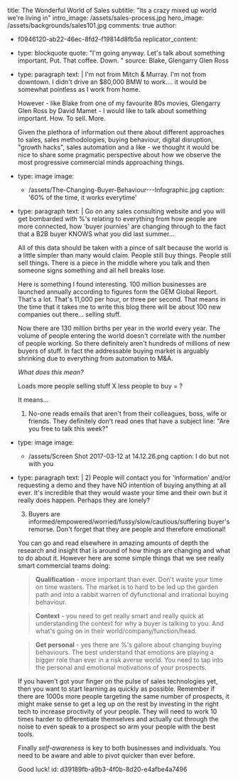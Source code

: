 title: The Wonderful World of Sales
subtitle: "Its a crazy mixed up world we're living in"
intro_image: /assets/sales-process.jpg
hero_image: /assets/backgrounds/sales101.jpg
comments: true
author:
  - f0946120-ab22-46ec-8fd2-f19814d8fb5a
replicator_content:
  - 
    type: blockquote
    quote: "I'm going anyway. Let's talk about something important. Put. That coffee. Down. "
    source: Blake, Glengarry Glen Ross
  - 
    type: paragraph
    text: |
      I'm not from Mitch & Murray. I'm not from downtown. I didn't drive an $80,000 BMW to work.... it would be somewhat pointless as I work from home.
      
      However - like Blake from one of my favourite 80s movies, Glengarry Glen Ross by David Mamet - I would like to talk about something important. How. To sell. More.
      
      Given the plethora of information out there about different approaches to sales, sales methodologies, buying behaviour, digital disruption, "growth hacks", sales automation and a like - we thought it would be nice to share some pragmatic perspective about how we observe the most progressive commercial minds approaching things.
  - 
    type: image
    image:
      - /assets/The-Changing-Buyer-Behaviour---Infographic.jpg
    caption: '60% of the time, it works everytime'
  - 
    type: paragraph
    text: |
      Go on any sales consulting website and you will get bombarded with %'s relating to everything from how people are more connected, how 'buyer journies' are changing through to the fact that a B2B buyer KNOWS what you did last summer...
      
      All of this data should be taken with a pince of salt because the world is a little simpler than many would claim. People still buy things. People still sell things. There is a piece in the middle where you talk and then someone signs something and all hell breaks lose.
      
      Here is something I found interesting. 100 million businesses are launched annually according to figures form the GEM Global Report. That's a lot. That's 11,000 per hour, or three per second. That means in the time that it takes me to write this blog there will be about 100 new companies out there... selling stuff.
      
      Now there are 130 million births per year in the world every year. The volume of people entering the world doesn't correlate with the number of people working. So there definitely aren't hundreds of millions of new buyers of stuff. In fact the addressable buying market is arguably shrinking due to everything from automation to M&A.
      
      *What does this mean?*
      
      Loads more people selling stuff X less people to buy = ?
      
      It means...
      
      1) No-one reads emails that aren't from their colleagues, boss, wife or friends. They definitely don't read ones that have a subject line: "Are you free to talk this week?"
  - 
    type: image
    image:
      - /assets/Screen Shot 2017-03-12 at 14.12.26.png
    caption: I do but not with you
  - 
    type: paragraph
    text: |
      2) People will contact you for 'information' and/or requesting a demo and they have NO intention of buying anything at all ever. It's incredible that they would waste your time and their own but it really does happen. Perhaps they are lonely?
      
      3) Buyers are informed/empowered/worried/fussy/slow/cautious/suffering buyer's remorse. Don't forget that they are people and therefore emotional!
      
      You can go and read elsewhere in amazing amounts of depth the research and insight that is around of how things are changing and what to do about it. However here are some simple things that we see really smart commercial teams doing:
      
      > **Qualification** - more important than ever. Don't waste your time on time wasters. The market is to hard to be led up the garden path and into a rabbit warren of dyfunctional and irrational buying behaviour.
      
      > **Context** - you need to get really smart and really quick at understanding the context for why a buyer is talking to you. And what's going on in their world/company/function/head.
      
      > **Get personal** - yes there are %'s galore about changing buying behaviours. The best understand that emotions are playing a bigger role than ever in a risk averse world. You need to tap into the personal and emotional motivations of your prospects.
      
      If you haven't got your finger on the pulse of sales technologies yet, then you want to start learning as quickly as possible. Remember if there are 1000s more people targeting the same number of prospects, it might make sense to get a leg up on the rest by investing in the right tech to increase proctivity of your people. They will need to work 10 times harder to differentiate themselves and actually cut through the noise to even speak to a prospect so arm your people with the best tools.
      
      Finally *self-awareness* is key to both businesses and individuals. You need to be aware and able to pivot quicker than ever before.
      
      Good luck!
id: d39189fb-a9b3-4f0b-8d20-e4afbe4a7496
